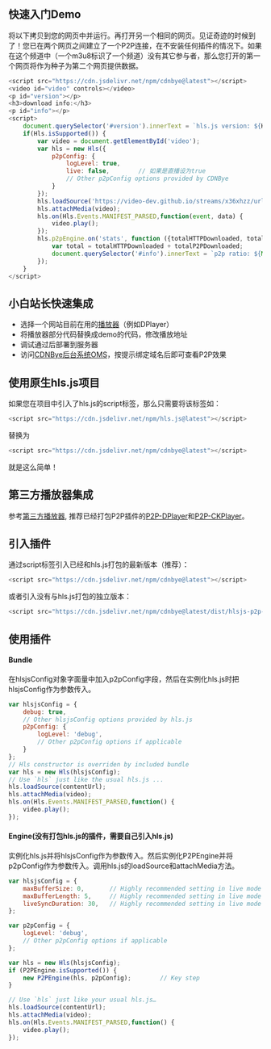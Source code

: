 
## 快速入门Demo

将以下拷贝到您的网页中并运行。再打开另一个相同的网页。见证奇迹的时候到了！您已在两个网页之间建立了一个P2P连接，在不安装任何插件的情况下。如果在这个频道中（一个m3u8标识了一个频道）没有其它参与者，那么您打开的第一个网页将作为种子为第二个网页提供数据。
```javascript
<script src="https://cdn.jsdelivr.net/npm/cdnbye@latest"></script>
<video id="video" controls></video>
<p id="version"></p>
<h3>download info:</h3>
<p id="info"></p>
<script>
    document.querySelector('#version').innerText = `hls.js version: ${Hls.version}  cdnbye version: ${Hls.engineVersion}`;
    if(Hls.isSupported()) {
        var video = document.getElementById('video');
        var hls = new Hls({
            p2pConfig: {
                logLevel: true,
                live: false,        // 如果是直播设为true
                // Other p2pConfig options provided by CDNBye
            }
        });
        hls.loadSource('https://video-dev.github.io/streams/x36xhzz/url_2/193039199_mp4_h264_aac_ld_7.m3u8');
        hls.attachMedia(video);
        hls.on(Hls.Events.MANIFEST_PARSED,function(event, data) {
            video.play();
        });
        hls.p2pEngine.on('stats', function ({totalHTTPDownloaded, totalP2PDownloaded, totalP2PUploaded}) {
            var total = totalHTTPDownloaded + totalP2PDownloaded;
            document.querySelector('#info').innerText = `p2p ratio: ${Math.round(totalP2PDownloaded/total*100)}%, saved traffic: ${totalP2PDownloaded}KB, uploaded: ${totalP2PUploaded}KB`;
        });
    }
</script>
```

## 小白站长快速集成
- 选择一个网站目前在用的[播放器](players.md)（例如DPlayer）
- 将播放器部分代码替换成demo的代码，修改播放地址
- 调试通过后部署到服务器
- 访问[CDNBye后台系统OMS](https://oms.cdnbye.com)，按提示绑定域名后即可查看P2P效果

## 使用原生hls.js项目
如果您在项目中引入了hls.js的script标签，那么只需要将该标签如：
 ```javascript
<script src="https://cdn.jsdelivr.net/npm/hls.js@latest"></script>
```
替换为
 ```javascript
<script src="https://cdn.jsdelivr.net/npm/cdnbye@latest"></script>
```
就是这么简单！


## 第三方播放器集成
参考[第三方播放器](players.md), 推荐已经打包P2P插件的[P2P-DPlayer](https://github.com/cdnbye/P2P-DPlayer)和[P2P-CKPlayer](https://github.com/cdnbye/P2P-CKPlayer)。

## 引入插件
通过script标签引入已经和hls.js打包的最新版本（推荐）：
```javascript
<script src="https://cdn.jsdelivr.net/npm/cdnbye@latest"></script>
```
或者引入没有与hls.js打包的独立版本：
```javascript
<script src="https://cdn.jsdelivr.net/npm/cdnbye@latest/dist/hlsjs-p2p-engine.min.js"></script>
```

## 使用插件
#### Bundle
在hlsjsConfig对象字面量中加入p2pConfig字段，然后在实例化hls.js时把hlsjsConfig作为参数传入。
```javascript
var hlsjsConfig = {
    debug: true,
    // Other hlsjsConfig options provided by hls.js
    p2pConfig: {
        logLevel: 'debug',
        // Other p2pConfig options if applicable
    }
};
// Hls constructor is overriden by included bundle
var hls = new Hls(hlsjsConfig);
// Use `hls` just like the usual hls.js ...
hls.loadSource(contentUrl);
hls.attachMedia(video);
hls.on(Hls.Events.MANIFEST_PARSED,function() {
    video.play();
});
```
#### Engine(没有打包hls.js的插件，需要自己引入hls.js)
实例化hls.js并将hlsjsConfig作为参数传入。然后实例化P2PEngine并将p2pConfig作为参数传入。调用hls.js的loadSource和attachMedia方法。
```javascript
var hlsjsConfig = {
    maxBufferSize: 0,       // Highly recommended setting in live mode
    maxBufferLength: 5,     // Highly recommended setting in live mode
    liveSyncDuration: 30,   // Highly recommended setting in live mode
};

var p2pConfig = {
    logLevel: 'debug',
    // Other p2pConfig options if applicable
};

var hls = new Hls(hlsjsConfig);
if (P2PEngine.isSupported()) {
    new P2PEngine(hls, p2pConfig);        // Key step
}

// Use `hls` just like your usual hls.js…
hls.loadSource(contentUrl);
hls.attachMedia(video);
hls.on(Hls.Events.MANIFEST_PARSED,function() {
    video.play();
});
```


